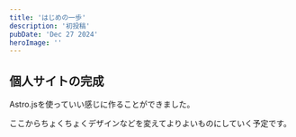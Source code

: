 ```yaml
---
title: 'はじめの一歩'
description: '初投稿'
pubDate: 'Dec 27 2024'
heroImage: ''
---
```


## 個人サイトの完成

Astro.jsを使っていい感じに作ることができました。

ここからちょくちょくデザインなどを変えてよりよいものにしていく予定です。